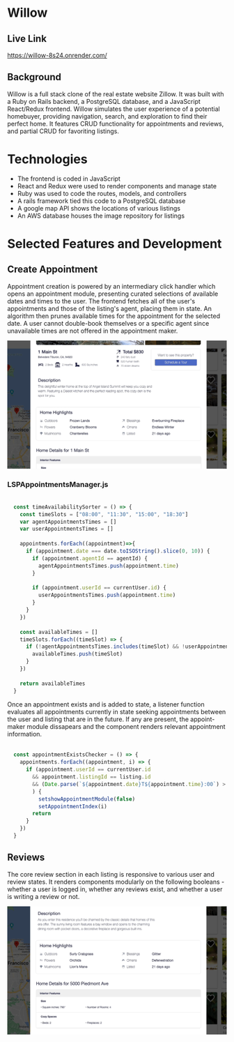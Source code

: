 # Willow

## Live Link

https://willow-8s24.onrender.com/

## Background

Willow is a full stack clone of the real estate website Zillow. It was built with a Ruby on Rails backend, a PostgreSQL database, and a JavaScript React/Redux frontend. Willow simulates the user experience of a potential homebuyer, providing navigation, search, and exploration to find their perfect home. It features CRUD functionality for appointments and reviews, and partial CRUD for favoriting listings.

# Technologies

* The frontend is coded in JavaScript
* React and Redux were used to render components and manage state
* Ruby was used to code the routes, models, and controllers
* A rails framework tied this code to a PostgreSQL database
* A google map API shows the locations of various listings
* An AWS database houses the image repository for listings

# Selected Features and Development

## Create Appointment

Appointment creation is powered by an intermediary click handler which opens an appointment module, presenting curated selections of available dates and times to the user. The frontend fetches all of the user's appointments and those of the listing's agent, placing them in state. An algorithm then prunes available times for the appointment for the selected date. A user cannot double-book themselves or a specific agent since unavailable times are not offered in the appointment maker. 

![appointments](https://raw.githubusercontent.com/Marcoshenrich/willow/main/github-images/willow-appointments.gif)


### LSPAppointmentsManager.js

```javascript

  const timeAvailabilitySorter = () => {
    const timeSlots = ["08:00", "11:30", "15:00", "18:30"]
    var agentAppointmentsTimes = []
    var userAppointmentsTimes = []

    appointments.forEach((appointment)=>{
      if (appointment.date === date.toISOString().slice(0, 10)) {
        if (appointment.agentId == agentId) {
          agentAppointmentsTimes.push(appointment.time)
        }

        if (appointment.userId == currentUser.id) {
          userAppointmentsTimes.push(appointment.time)
        }
      }
    })

    const availableTimes = []
    timeSlots.forEach((timeSlot) => { 
      if (!agentAppointmentsTimes.includes(timeSlot) && !userAppointmentsTimes.includes(timeSlot)) {
        availableTimes.push(timeSlot)
      }
    })

    return availableTimes
  }

```

Once an appointment exists and is added to state, a listener function evaluates all appointments currently in state seeking appointments between the user and listing that are in the future. If any are present, the appoint-maker module dissapears and the component renders relevant appointment information.


```javascript

  const appointmentExistsChecker = () => {
    appointments.forEach((appointment, i) => {
      if (appointment.userId == currentUser.id 
        && appointment.listingId == listing.id
        && (Date.parse(`${appointment.date}T${appointment.time}:00`) > now.getTime())
        ) {
          setshowAppointmentModule(false)
          setAppointmentIndex(i)
        return
      }
    })
  }

```
## Reviews

The core review section in each listing is responsive to various user and review states. It renders components modularly on the following booleans - whether a user is logged in, whether any reviews exist, and whether a user is writing a review or not. 

![reviews](https://raw.githubusercontent.com/Marcoshenrich/willow/main/github-images/willow-reviews.gif)